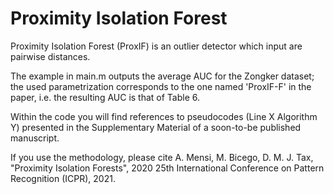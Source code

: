 # Proximity Isolation Forest

Proximity Isolation Forest (ProxIF) is an outlier detector which input are pairwise distances.

The example in main.m outputs the average AUC for the Zongker dataset; the used parametrization corresponds to the one named 'ProxIF-F' in the paper, i.e. the resulting AUC is that of Table 6.

Within the code you will find references to pseudocodes (Line X Algorithm Y) presented in the Supplementary Material of a soon-to-be published manuscript.

If you use the methodology, please cite A. Mensi, M. Bicego, D. M. J. Tax, "Proximity Isolation Forests", 2020 25th International Conference on Pattern Recognition (ICPR), 2021.

